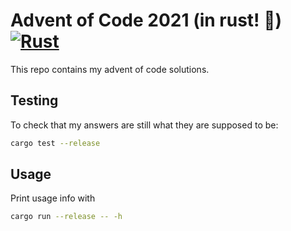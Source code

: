 # Advent of Code 2021 (in rust! 🦀) [![Rust](https://github.com/dustinroepsch/advent_of_code_2021_rust/actions/workflows/rust.yml/badge.svg)](https://github.com/dustinroepsch/advent_of_code_2021_rust/actions/workflows/rust.yml)

This repo contains my advent of code solutions.

## Testing

To check that my answers are still what they are supposed to be:

```sh
cargo test --release
```

## Usage
Print usage info with

```sh
cargo run --release -- -h
```

